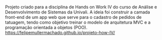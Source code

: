 Projeto criado para a disciplina de Hands on Work IV do curso de Análise e Desenvolvimento de Sistemas da Univali.
A ideia foi construir a camada front-end de um app web que serve para o cadastro de pedidos de tatuagem, 
tendo como objetivo treinar o modelo de arquitetura MVC e a programação orientada a objetos (POO).
https://felipemullermachado.github.io/projeto-how-IV/
